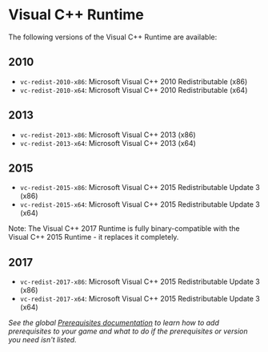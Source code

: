 
# Visual C++ Runtime

The following versions of the Visual C++ Runtime are available:

## 2010

  * `vc-redist-2010-x86`: Microsoft Visual C++ 2010 Redistributable (x86)
  * `vc-redist-2010-x64`: Microsoft Visual C++ 2010 Redistributable (x64)

## 2013

  * `vc-redist-2013-x86`: Microsoft Visual C++ 2013 (x86)
  * `vc-redist-2013-x64`: Microsoft Visual C++ 2013 (x64)

## 2015

  * `vc-redist-2015-x86`: Microsoft Visual C++ 2015 Redistributable Update 3 (x86)
  * `vc-redist-2015-x64`: Microsoft Visual C++ 2015 Redistributable Update 3 (x64)

Note: The Visual C++ 2017 Runtime is fully binary-compatible with the Visual
C++ 2015 Runtime - it replaces it completely.

## 2017

  * `vc-redist-2017-x86`: Microsoft Visual C++ 2015 Redistributable Update 3 (x86)
  * `vc-redist-2017-x64`: Microsoft Visual C++ 2015 Redistributable Update 3 (x64)

*See the global [Prerequisites documentation](./README.md) to learn how to add prerequisites to your game and what to do if the prerequisites or version you need isn't listed.*
